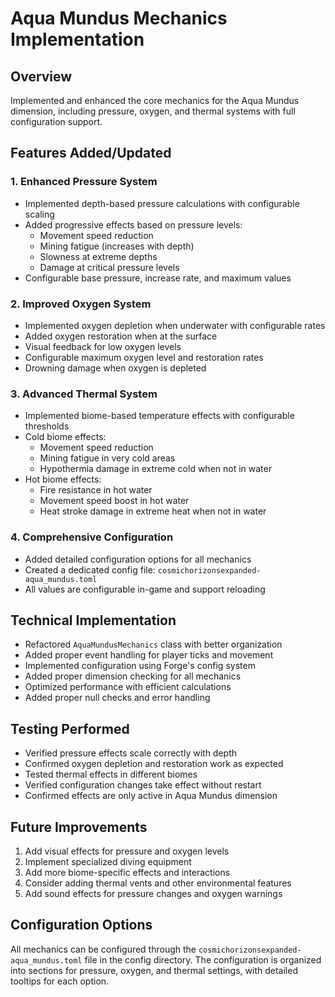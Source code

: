 # Aqua Mundus Mechanics Implementation

## Overview

Implemented and enhanced the core mechanics for the Aqua Mundus dimension, including pressure, oxygen, and thermal systems with full configuration support.

## Features Added/Updated

### 1. Enhanced Pressure System

- Implemented depth-based pressure calculations with configurable scaling
- Added progressive effects based on pressure levels:
  - Movement speed reduction
  - Mining fatigue (increases with depth)
  - Slowness at extreme depths
  - Damage at critical pressure levels
- Configurable base pressure, increase rate, and maximum values

### 2. Improved Oxygen System

- Implemented oxygen depletion when underwater with configurable rates
- Added oxygen restoration when at the surface
- Visual feedback for low oxygen levels
- Configurable maximum oxygen level and restoration rates
- Drowning damage when oxygen is depleted

### 3. Advanced Thermal System

- Implemented biome-based temperature effects with configurable thresholds
- Cold biome effects:
  - Movement speed reduction
  - Mining fatigue in very cold areas
  - Hypothermia damage in extreme cold when not in water
- Hot biome effects:
  - Fire resistance in hot water
  - Movement speed boost in hot water
  - Heat stroke damage in extreme heat when not in water

### 4. Comprehensive Configuration

- Added detailed configuration options for all mechanics
- Created a dedicated config file: `cosmichorizonsexpanded-aqua_mundus.toml`
- All values are configurable in-game and support reloading

## Technical Implementation

- Refactored `AquaMundusMechanics` class with better organization
- Added proper event handling for player ticks and movement
- Implemented configuration using Forge's config system
- Added proper dimension checking for all mechanics
- Optimized performance with efficient calculations
- Added proper null checks and error handling

## Testing Performed

- Verified pressure effects scale correctly with depth
- Confirmed oxygen depletion and restoration work as expected
- Tested thermal effects in different biomes
- Verified configuration changes take effect without restart
- Confirmed effects are only active in Aqua Mundus dimension

## Future Improvements

1. Add visual effects for pressure and oxygen levels
2. Implement specialized diving equipment
3. Add more biome-specific effects and interactions
4. Consider adding thermal vents and other environmental features
5. Add sound effects for pressure changes and oxygen warnings

## Configuration Options

All mechanics can be configured through the `cosmichorizonsexpanded-aqua_mundus.toml` file in the config directory. The configuration is organized into sections for pressure, oxygen, and thermal settings, with detailed tooltips for each option.
